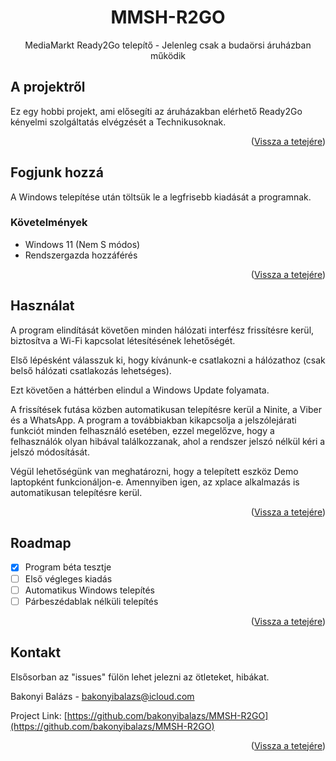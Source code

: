<a id="readme-top"></a>
<div align="center">

  <h1 align="center">MMSH-R2GO</h3>

  <p align="center">
    MediaMarkt Ready2Go telepítő - Jelenleg csak a budaörsi áruházban működik
    <br />
  </p>
</div>


<!-- ABOUT THE PROJECT -->
## A projektről

Ez egy hobbi projekt, ami elősegíti az áruházakban elérhető Ready2Go kényelmi szolgáltatás elvégzését a Technikusoknak.

<p align="right">(<a href="#readme-top">Vissza a tetejére</a>)</p>


<!-- GETTING STARTED -->
## Fogjunk hozzá

A Windows telepítése után töltsük le a legfrisebb kiadását a programnak.

### Követelmények

- Windows 11 (Nem S módos)
- Rendszergazda hozzáférés

<p align="right">(<a href="#readme-top">Vissza a tetejére</a>)</p>



<!-- USAGE EXAMPLES -->
## Használat

A program elindítását követően minden hálózati interfész frissítésre kerül, biztosítva a Wi-Fi kapcsolat létesítésének lehetőségét.

Első lépésként válasszuk ki, hogy kívánunk-e csatlakozni a hálózathoz (csak belső hálózati csatlakozás lehetséges). 

Ezt követően a háttérben elindul a Windows Update folyamata.

A frissítések futása közben automatikusan telepítésre kerül a Ninite, a Viber és a WhatsApp. A program a továbbiakban kikapcsolja a jelszólejárati funkciót minden felhasználó esetében, ezzel megelőzve, hogy a felhasználók olyan hibával találkozzanak, ahol a rendszer jelszó nélkül kéri a jelszó módosítását.

Végül lehetőségünk van meghatározni, hogy a telepített eszköz Demo laptopként funkcionáljon-e. 
Amennyiben igen, az xplace alkalmazás is automatikusan telepítésre kerül.

<p align="right">(<a href="#readme-top">Vissza a tetejére</a>)</p>



<!-- ROADMAP -->
## Roadmap

- [x] Program béta tesztje
- [ ] Első végleges kiadás
- [ ] Automatikus Windows telepítés
- [ ] Párbeszédablak nélküli telepítés

<p align="right">(<a href="#readme-top">Vissza a tetejére</a>)</p>

<!-- CONTACT -->
## Kontakt

Elsősorban az "issues" fülön lehet jelezni az ötleteket, hibákat.

Bakonyi Balázs - bakonyibalazs@icloud.com

Project Link: [https://github.com/bakonyibalazs/MMSH-R2GO](https://github.com/bakonyibalazs/MMSH-R2GO)

<p align="right">(<a href="#readme-top">Vissza a tetejére</a>)</p>


<!-- MARKDOWN LINKS & IMAGES -->
<!-- https://www.markdownguide.org/basic-syntax/#reference-style-links -->
[forks-shield]: https://img.shields.io/github/forks/othneildrew/Best-README-Template.svg?style=for-the-badge
[forks-url]: https://github.com/othneildrew/Best-README-Template/network/members
[stars-shield]: https://img.shields.io/github/stars/othneildrew/Best-README-Template.svg?style=for-the-badge
[stars-url]: https://github.com/othneildrew/Best-README-Template/stargazers
[issues-shield]: https://img.shields.io/github/issues/othneildrew/Best-README-Template.svg?style=for-the-badge
[issues-url]: https://github.com/othneildrew/Best-README-Template/issues
